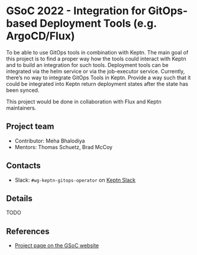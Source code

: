 GSoC 2022 - Integration for GitOps-based Deployment Tools (e.g. ArgoCD/Flux)
==========

To be able to use GitOps tools in combination with Keptn.
The main goal of this project is to find a proper way how the tools could interact with Keptn and to build an integration for such tools.
Deployment tools can be integrated via the helm service or via the job-executor service.
Currently, there’s no way to integrate GitOps Tools in Keptn.
Provide a way such that it could be integrated into Keptn return deployment states after the state has been synced.

This project would be done in collaboration with Flux and Keptn maintainers.

## Project team

<!-- TODO: add GitHub and social media links here -->

- Contributor: Meha Bhalodiya
- Mentors:
Thomas Schuetz,
Brad McCoy

## Contacts

- Slack: `#wg-keptn-gitops-operator` on [Keptn Slack](https://keptn.sh/community/#slack)

## Details

TODO

## References

* [Project page on the GSoC website](https://summerofcode.withgoogle.com/programs/2022/projects/yHHRfVz2)
